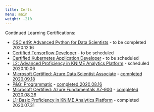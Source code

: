 ```yaml
---
title: Certs
menu: main
weight: -210
---
```


Continued Learning Certifications:

* [CSC e49: Advanced Python for Data Scientists](https://www.extension.harvard.edu/course-catalog/courses/advanced-python-for-data-science/25148) - to be completed 2020.12.16
* [Certified Tensorflow Developer](https://www.tensorflow.org/certificate) - to be scheduled
* [Certified Kubernetes Application Developer](https://www.cncf.io/certification/ckad/) - to be scheduled
* [L2: Advanced Proficiency in KNIME Analytics Platform](https://www.knime.com/certification-program) - scheduled 2020.10.06
* [Microsoft Certified: Azure Data Scientist Associate](https://docs.microsoft.com/en-us/learn/certifications/azure-data-scientist) - [completed 2020.09.18](https://www.youracclaim.com/badges/13acbab2-1e8a-4f65-96c7-28ef2d0d99bf)
* [P&G: Programmatic](https://www.youracclaim.com/organizations/p-g/badges) - [completed 2020.08.16]()
* [Microsoft Certified: Azure Fundamentals AZ-900](https://docs.microsoft.com/en-us/learn/certifications/azure-fundamentals) - [completed 2020.08.26](https://www.youracclaim.com/badges/3322ce3f-f5a2-4d56-a2b7-cd3678597c93/public_url)
* [L1: Basic Proficiency in KNIME Analytics Platform](https://www.knime.com/certification-program) - completed 2020.07.31